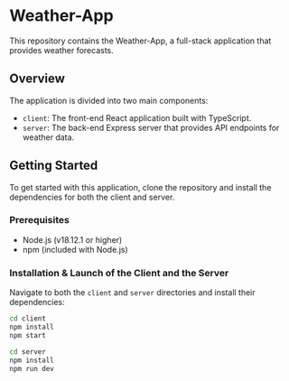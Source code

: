 # Weather-App

This repository contains the Weather-App, a full-stack application that provides weather forecasts.

## Overview

The application is divided into two main components:

- `client`: The front-end React application built with TypeScript.
- `server`: The back-end Express server that provides API endpoints for weather data.

## Getting Started

To get started with this application, clone the repository and install the dependencies for both the client and server.

### Prerequisites

- Node.js (v18.12.1 or higher)
- npm (included with Node.js)

### Installation & Launch of the Client and the Server

Navigate to both the `client` and `server` directories and install their dependencies:

```bash
cd client
npm install
npm start

cd server
npm install
npm run dev
```
